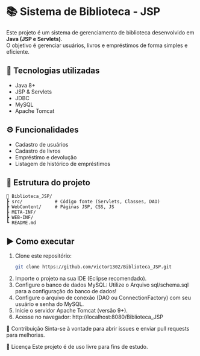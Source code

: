 # 📚 Sistema de Biblioteca - JSP
Este projeto é um sistema de gerenciamento de biblioteca desenvolvido em **Java (JSP e Servlets)**.  
O objetivo é gerenciar usuários, livros e empréstimos de forma simples e eficiente.

## 🚀 Tecnologias utilizadas
- Java 8+  
- JSP & Servlets  
- JDBC  
- MySQL  
- Apache Tomcat  

## ⚙️ Funcionalidades
- Cadastro de usuários  
- Cadastro de livros  
- Empréstimo e devolução  
- Listagem de histórico de empréstimos  

## 📂 Estrutura do projeto
````
📂 Biblioteca_JSP/
┣ src/            # Código fonte (Servlets, Classes, DAO)
┣ WebContent/     # Páginas JSP, CSS, JS
┣ META-INF/
┣ WEB-INF/
┗ README.md
````

## ▶️ Como executar
1. Clone este repositório:  
   ```bash
   git clone https://github.com/victor1302/Biblioteca_JSP.git
2. Importe o projeto na sua IDE (Eclipse recomendado).
3. Configure o banco de dados MySQL:
    Utilize o Arquivo sql/schema.sql para a configuração do banco de dados!
4. Configure o arquivo de conexão (DAO ou ConnectionFactory) com seu usuário e senha do MySQL.
5. Inicie o servidor Apache Tomcat (versão 9+).
6. Acesse no navegador:
    http://localhost:8080/Biblioteca_JSP

🤝 Contribuição
Sinta-se à vontade para abrir issues e enviar pull requests para melhorias.

📜 Licença
Este projeto é de uso livre para fins de estudo.

